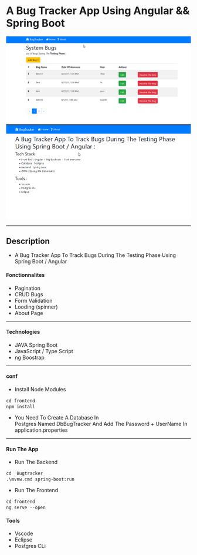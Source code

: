 # A Bug Tracker App Using Angular && Spring Boot

![Project Image1](./img/img1.png)
![Project Image2](./img/img2.png)

---



## Description

- A Bug Tracker App To Track Bugs During The Testing Phase Using Spring Boot / Angular

#### Fonctionnalites

- Pagination
- CRUD Bugs
- Form Validation
- Looding (spinner)
- About Page

---

#### Technologies

- JAVA Spring Boot
- JavaScript / Type Script
- ng Boostrap

---

#### conf

- Install Node Modules <br>

```
cd frontend
npm install
```

- You Need To Create A Database In  
  Postgres Named DbBugTracker And Add The Password + UserName In application.properties

---

#### Run The App

- Run The Backend

```
cd  Bugtracker
.\mvnw.cmd spring-boot:run
```

- Run The Frontend

```
cd frontend
ng serve --open
```

#### Tools

- Vscode
- Eclipse
- Postgres CLi
